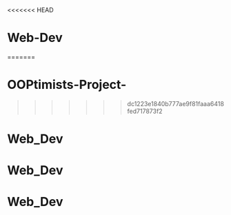 <<<<<<< HEAD
# Web-Dev
=======
# OOPtimists-Project-
>>>>>>> dc1223e1840b777ae9f81faaa6418fed717873f2
# Web_Dev
# Web_Dev
# Web_Dev
